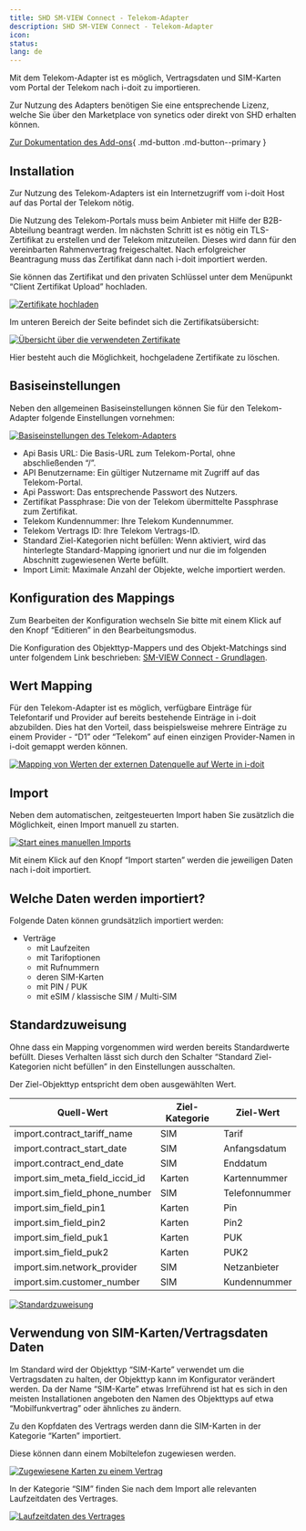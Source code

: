 ```yaml
---
title: SHD SM-VIEW Connect - Telekom-Adapter
description: SHD SM-VIEW Connect - Telekom-Adapter
icon:
status:
lang: de
---
```


Mit dem Telekom-Adapter ist es möglich, Vertragsdaten und SIM-Karten vom Portal der Telekom nach i-doit zu importieren.

Zur Nutzung des Adapters benötigen Sie eine entsprechende Lizenz, welche Sie über den Marketplace von synetics oder direkt von SHD erhalten können.

[Zur Dokumentation des Add-ons](https://smdocu.atlassian.net/wiki/spaces/SKB/pages/2296709154/SM-VIEW+Connect+-+Telekom-Adapter){ .md-button .md-button--primary }

## Installation

Zur Nutzung des Telekom-Adapters ist ein Internetzugriff vom i-doit Host auf das Portal der Telekom nötig.

Die Nutzung des Telekom-Portals muss beim Anbieter mit Hilfe der B2B-Abteilung beantragt werden. Im nächsten Schritt ist es nötig ein TLS-Zertifikat zu erstellen und der Telekom mitzuteilen. Dieses wird dann für den vereinbarten Rahmenvertrag freigeschaltet. Nach erfolgreicher Beantragung muss das Zertifikat dann nach i-doit importiert werden.

Sie können das Zertifikat und den privaten Schlüssel unter dem Menüpunkt “Client Zertifikat Upload” hochladen.

[![Zertifikate hochladen](../../assets/images/de/i-doit-add-ons/sm-view-connect/telekom-adapter/grafik-20240327-100916.png)](../../assets/images/de/i-doit-add-ons/sm-view-connect/telekom-adapter/grafik-20240327-100916.png)

Im unteren Bereich der Seite befindet sich die Zertifikatsübersicht:

[![Übersicht über die verwendeten Zertifikate](../../assets/images/de/i-doit-add-ons/sm-view-connect/telekom-adapter/grafik-20240327-101046.png)](../../assets/images/de/i-doit-add-ons/sm-view-connect/telekom-adapter/grafik-20240327-101046.png)

Hier besteht auch die Möglichkeit, hochgeladene Zertifikate zu löschen.

## Basiseinstellungen

Neben den allgemeinen Basiseinstellungen können Sie für den Telekom-Adapter folgende Einstellungen vornehmen:

[![Basiseinstellungen des Telekom-Adapters](../../assets/images/de/i-doit-add-ons/sm-view-connect/telekom-adapter/grafik-20240327-101326.png)](../../assets/images/de/i-doit-add-ons/sm-view-connect/telekom-adapter/grafik-20240327-101326.png)

-   Api Basis URL: Die Basis-URL zum Telekom-Portal, ohne abschließenden “/”.
-   API Benutzername: Ein gültiger Nutzername mit Zugriff auf das Telekom-Portal.
-   Api Passwort: Das entsprechende Passwort des Nutzers.
-   Zertifikat Passphrase: Die von der Telekom übermittelte Passphrase zum Zertifikat.
-   Telekom Kundennummer: Ihre Telekom Kundennummer.
-   Telekom Vertrags ID: Ihre Telekom Vertrags-ID.
-   Standard Ziel-Kategorien nicht befüllen: Wenn aktiviert, wird das hinterlegte Standard-Mapping ignoriert und nur die im folgenden Abschnitt zugewiesenen Werte befüllt.
-   Import Limit: Maximale Anzahl der Objekte, welche importiert werden.

## Konfiguration des Mappings

Zum Bearbeiten der Konfiguration wechseln Sie bitte mit einem Klick auf den Knopf “Editieren” in den Bearbeitungsmodus.

Die Konfiguration des Objekttyp-Mappers und des Objekt-Matchings sind unter folgendem Link beschrieben: [SM-VIEW Connect - Grundlagen](https://smdocu.atlassian.net/wiki/x/AQDli).

## Wert Mapping

Für den Telekom-Adapter ist es möglich, verfügbare Einträge für Telefontarif und Provider auf bereits bestehende Einträge in i-doit abzubilden. Dies hat den Vorteil, dass beispielsweise mehrere Einträge zu einem Provider - “D1” oder “Telekom” auf einen einzigen Provider-Namen in i-doit gemappt werden können.

[![Mapping von Werten der externen Datenquelle auf Werte in i-doit](../../assets/images/de/i-doit-add-ons/sm-view-connect/telekom-adapter/grafik-20240327-101805.png)](../../assets/images/de/i-doit-add-ons/sm-view-connect/telekom-adapter/grafik-20240327-101805.png)

## Import

Neben dem automatischen, zeitgesteuerten Import haben Sie zusätzlich die Möglichkeit, einen Import manuell zu starten.

[![Start eines manuellen Imports](../../assets/images/de/i-doit-add-ons/sm-view-connect/telekom-adapter/grafik-20240410-053234.png)](../../assets/images/de/i-doit-add-ons/sm-view-connect/telekom-adapter/grafik-20240410-053234.png)

Mit einem Klick auf den Knopf “Import starten” werden die jeweiligen Daten nach i-doit importiert.

## Welche Daten werden importiert?

Folgende Daten können grundsätzlich importiert werden:

-   Verträge
    -   mit Laufzeiten
    -   mit Tarifoptionen
    -   mit Rufnummern
    -   deren SIM-Karten
    -   mit PIN / PUK
    -   mit eSIM / klassische SIM / Multi-SIM

## Standardzuweisung

Ohne dass ein Mapping vorgenommen wird werden bereits Standardwerte befüllt. Dieses Verhalten lässt sich durch den Schalter “Standard Ziel-Kategorien nicht befüllen” in den Einstellungen ausschalten.

Der Ziel-Objekttyp entspricht dem oben ausgewählten Wert.

| Quell-Wert                     | Ziel-Kategorie | Ziel-Wert     |
| ------------------------------ | -------------- | ------------- |
| import.contract_tariff_name    | SIM            | Tarif         |
| import.contract_start_date     | SIM            | Anfangsdatum  |
| import.contract_end_date       | SIM            | Enddatum      |
| import.sim_meta_field_iccid_id | Karten         | Kartennummer  |
| import.sim_field_phone_number  | SIM            | Telefonnummer |
| import.sim_field_pin1          | Karten         | Pin           |
| import.sim_field_pin2          | Karten         | Pin2          |
| import.sim_field_puk1          | Karten         | PUK           |
| import.sim_field_puk2          | Karten         | PUK2          |
| import.sim.network_provider    | SIM            | Netzanbieter  |
| import.sim.customer_number     | SIM            | Kundennummer  |

[![Standardzuweisung](../../assets/images/de/i-doit-add-ons/sm-view-connect/telekom-adapter/image-20240424-142506.png)](../../assets/images/de/i-doit-add-ons/sm-view-connect/telekom-adapter/image-20240424-142506.png)

## Verwendung von SIM-Karten/Vertragsdaten Daten

Im Standard wird der Objekttyp “SIM-Karte” verwendet um die Vertragsdaten zu halten, der Objekttyp kann im Konfigurator verändert werden. Da der Name “SIM-Karte” etwas Irreführend ist hat es sich in den meisten Installationen angeboten den Namen des Objekttyps auf etwa “Mobilfunkvertrag” oder ähnliches zu ändern.

Zu den Kopfdaten des Vertrags werden dann die SIM-Karten in der Kategorie “Karten” importiert.

Diese können dann einem Mobiltelefon zugewiesen werden.

[![Zugewiesene Karten zu einem Vertrag](../../assets/images/de/i-doit-add-ons/sm-view-connect/telekom-adapter/grafik-20240410-052338.png)](../../assets/images/de/i-doit-add-ons/sm-view-connect/telekom-adapter/grafik-20240410-052338.png)

In der Kategorie “SIM” finden Sie nach dem Import alle relevanten Laufzeitdaten des Vertrages.

[![Laufzeitdaten des Vertrages](../../assets/images/de/i-doit-add-ons/sm-view-connect/telekom-adapter/grafik-20240410-052635.png)](../../assets/images/de/i-doit-add-ons/sm-view-connect/telekom-adapter/grafik-20240410-052635.png)
